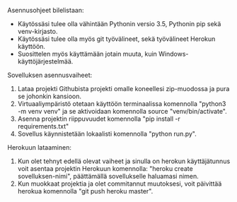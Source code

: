 Asennusohjeet bilelistaan:

- Käytössäsi tulee olla vähintään Pythonin versio 3.5, Pythonin pip sekä venv-kirjasto. 
- Käytössäsi tulee olla myös git työvälineet, sekä työvälineet Herokun käyttöön.
- Suosittelen myös käyttämään jotain muuta, kuin Windows-käyttöjärjestelmää.

Sovelluksen asennusvaiheet:

1. Lataa projekti Githubista projekti omalle koneellesi zip-muodossa ja pura se johonkin kansioon.
2. Virtuaaliympäristö otetaan käyttöön terminaalissa komennolla "python3 -m venv venv" ja se aktivoidaan komennolla source "venv/bin/activate".
3. Asenna projektin riippuvuudet komennolla "pip install -r requirements.txt"
3. Sovellus käynnistetään lokaalisti komennolla "python run.py".

Herokuun lataaminen:

1. Kun olet tehnyt edellä olevat vaiheet ja sinulla on herokun käyttäjätunnus voit asentaa projektin Herokuun komennolla: "heroku create sovelluksen-nimi", päättämällä sovellukselle haluamasi nimen.
2. Kun muokkaat projektia ja olet commitannut muutoksesi, voit päivittää herokua komennolla "git push heroku master".


